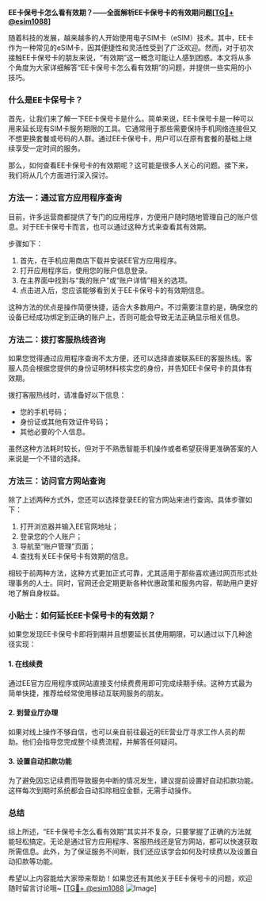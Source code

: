 **EE卡保号卡怎么看有效期？——全面解析EE卡保号卡的有效期问题[[TG💪+ @esim1088](https://t.me/s/esim1088)]**

随着科技的发展，越来越多的人开始使用电子SIM卡（eSIM）技术。其中，EE卡作为一种常见的eSIM卡，因其便捷性和灵活性受到了广泛欢迎。然而，对于初次接触EE卡保号卡的朋友来说，“有效期”这一概念可能让人感到困惑。本文将从多个角度为大家详细解答“EE卡保号卡怎么看有效期”的问题，并提供一些实用的小技巧。

### 什么是EE卡保号卡？

首先，让我们来了解一下EE卡保号卡是什么。简单来说，EE卡保号卡是一种可以用来延长现有SIM卡服务期限的工具。它通常用于那些需要保持手机网络连接但又不想更换套餐或号码的人群。通过EE卡保号卡，用户可以在原有套餐的基础上继续享受一定时间的服务。

那么，如何查看EE卡保号卡的有效期呢？这可能是很多人关心的问题。接下来，我们将从几个方面进行深入探讨。

### 方法一：通过官方应用程序查询

目前，许多运营商都提供了专门的应用程序，方便用户随时随地管理自己的账户信息。对于EE卡保号卡而言，也可以通过这种方式来查看其有效期。

步骤如下：
1. 首先，在手机应用商店下载并安装EE官方应用程序。
2. 打开应用程序后，使用您的账户信息登录。
3. 在主界面中找到与“我的账户”或“账户详情”相关的选项。
4. 点击进入后，您应该能够看到关于EE卡保号卡的有效期信息。

这种方法的优点是操作简便快捷，适合大多数用户。不过需要注意的是，确保您的设备已经成功绑定到正确的账户上，否则可能会导致无法正确显示相关信息。

### 方法二：拨打客服热线咨询

如果您觉得通过应用程序查询不太方便，还可以选择直接联系EE的客服热线。客服人员会根据您提供的身份证明材料核实您的身份，并告知EE卡保号卡的具体有效期。

拨打客服热线时，请准备好以下信息：
- 您的手机号码；
- 身份证或其他有效证件号码；
- 其他必要的个人信息。

虽然这种方法耗时较长，但对于不熟悉智能手机操作或者希望获得更准确答案的人来说是一个不错的选择。

### 方法三：访问官方网站查询

除了上述两种方式外，您还可以选择登录EE的官方网站来进行查询。具体步骤如下：
1. 打开浏览器并输入EE官网地址；
2. 登录您的个人账户；
3. 导航至“账户管理”页面；
4. 查找有关EE卡保号卡有效期的信息。

相较于前两种方法，这种方式更加正式可靠，尤其适用于那些喜欢通过网页形式处理事务的人士。同时，官网还会定期更新各种优惠政策和服务内容，帮助用户更好地了解自身权益。

### 小贴士：如何延长EE卡保号卡的有效期？

如果您发现EE卡保号卡即将到期并且想要延长其使用期限，可以通过以下几种途径实现：

#### 1. 在线续费
通过EE官方应用程序或网站直接支付续费费用即可完成续期手续。这种方式最为简单快捷，推荐给经常使用移动互联网服务的朋友。

#### 2. 到营业厅办理
如果对线上操作不够自信，也可以亲自前往最近的EE营业厅寻求工作人员的帮助。他们会指导您完成整个续费流程，并解答任何疑问。

#### 3. 设置自动扣款功能
为了避免因忘记续费而导致服务中断的情况发生，建议提前设置好自动扣款功能。这样每次到期时系统都会自动扣除相应金额，无需手动操作。

### 总结

综上所述，“EE卡保号卡怎么看有效期”其实并不复杂，只要掌握了正确的方法就能轻松搞定。无论是通过官方应用程序、客服热线还是官方网站，都可以快速获取所需信息。此外，为了保证服务不间断，我们还应该学会如何及时续费以及设置自动扣款等功能。

希望以上内容能给大家带来帮助！如果您还有其他关于EE卡保号卡的问题，欢迎随时留言讨论哦~ [[TG💪+ @esim1088](https://t.me/s/esim1088) ![Image](https://i.postimg.cc/4NQfJmqS/Snipaste-2025-05-13-00-14-12.png)]